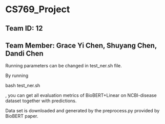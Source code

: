 # CS769_Project
## Team ID: 12
## Team Member: Grace Yi Chen, Shuyang Chen, Dandi Chen

Running parameters can be changed in test_ner.sh file. 

By running 

bash test_ner.sh

, you can get all evaluation metrics of BioBERT+Linear on NCBI-disease dataset together with predictions.

Data set is downloaded and generated by the preprocess.py provided by BioBERT paper. 
